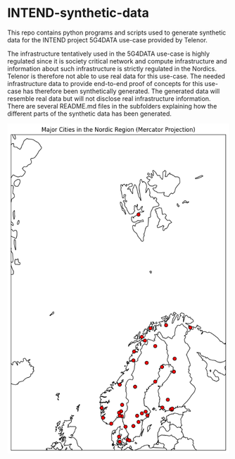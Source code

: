 # INTEND-synthetic-data
This repo contains python programs and scripts used to generate synthetic data for the INTEND project 5G4DATA use-case provided by Telenor.

The infrastructure tentatively used in the 5G4DATA use-case is highly regulated since it is society critical network and compute infrastructure and information about such infrastructure is strictly regulated in the Nordics. Telenor is therefore not able to use real data for this use-case. The needed infrastructure data to provide end-to-end proof of concepts for this use-case has therefore been synthetically generated. The generated data will resemble real data but will not disclose real infrastructure information. There are several README.md files in the subfolders explaining how the different parts of the synthetic data has been generated.

![Telenor Edge Datacenter locations for the 5G4DATA use-case](./generated-syntetic-data/Nordic_Cities_Mercator.png)